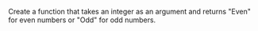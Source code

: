 Create a function that takes an integer as an argument and returns "Even" for even numbers or "Odd" for odd numbers.
